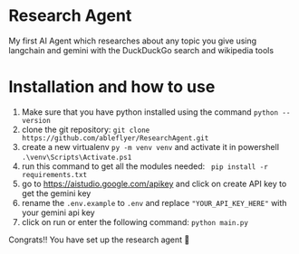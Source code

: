 # Research Agent
My first AI Agent which researches about any topic you give using langchain and gemini with the DuckDuckGo search and wikipedia tools

# Installation and how to use
1. Make sure that you have python installed using the command ``python --version``
2. clone the git repository:  ``git clone https://github.com/ableflyer/ResearchAgent.git``
3. create a new virtualenv ``py -m venv venv`` and activate it in powershell ``.\venv\Scripts\Activate.ps1``
4. run this command to get all the modules needed: `` pip install -r requirements.txt``
5. go to https://aistudio.google.com/apikey and click on create API key to get the gemini key
6. rename the ``.env.example`` to ``.env`` and replace ``"YOUR_API_KEY_HERE"`` with your gemini api key
7. click on run or enter the following command: ``python main.py``

Congrats!! You have set up the research agent 🥳